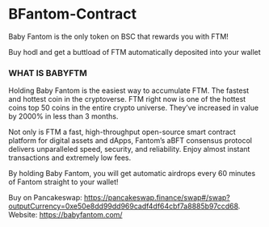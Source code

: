 # BFantom-Contract
Baby Fantom is the only token on BSC that rewards you with FTM!

Buy hodl and get a buttload of FTM automatically deposited into your wallet

### WHAT IS BABYFTM
Holding Baby Fantom is the easiest way to accumulate FTM. The fastest and hottest coin in the cryptoverse. FTM right now is one of the hottest coins top 50 coins in the entire crypto universe. They’ve increased in value by 2000% in less than 3 months.

Not only is FTM a fast, high-throughput open-source smart contract platform for digital assets and dApps, Fantom’s aBFT consensus protocol delivers unparalleled speed, security, and reliability. Enjoy almost instant transactions and extremely low fees.

By holding Baby Fantom, you will get automatic airdrops every 60 minutes of Fantom straight to your wallet!

Buy on Pancakeswap: https://pancakeswap.finance/swap#/swap?outputCurrency=0xe50e8dd99dd969cadf4df64cbf7a8885b97ccd68.  
Website: https://babyfantom.com/
